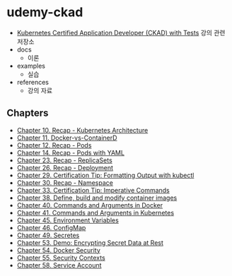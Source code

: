# udemy-ckad

- [Kubernetes Certified Application Developer (CKAD) with Tests](https://www.udemy.com/course/certified-kubernetes-application-developer/) 강의 관련 저장소
- docs
    - 이론
- examples
    - 실습
- references
    - 강의 자료

## Chapters

- [Chapter 10. Recap - Kubernetes Architecture](./docs/chapter-010.md)
- [Chapter 11. Docker-vs-ContainerD](./docs/chapter-011.md)
- [Chapter 12. Recap - Pods](./docs/chapter-012.md)
- [Chapter 14. Recap - Pods with YAML](./docs/chapter-014.md)
- [Chapter 23. Recap - ReplicaSets](./docs/chapter-023.md)
- [Chapter 26. Recap - Deployment](./docs/chapter-026.md)
- [Chapter 29. Certification Tip: Formatting Output with kubectl](./docs/chapter-029.md)
- [Chapter 30. Recap - Namespace](./docs/chapter-030.md)
- [Chapter 33. Certification Tip: Imperative Commands](./docs/chapter-033.md)
- [Chapter 38. Define, build and modify container images](./docs/chapter-038.md)
- [Chapter 40. Commands and Arguments in Docker](./docs/chapter-040.md)
- [Chapter 41. Commands and Arguments in Kubernetes](./docs/chapter-041.md)
- [Chapter 45. Environment Variables](./docs/chapter-045.md)
- [Chapter 46. ConfigMap](./docs/chapter-046.md)
- [Chapter 49. Secretes](./docs/chapter-049.md)
- [Chapter 53. Demo: Encrypting Secret Data at Rest](./docs/chapter-053.md)
- [Chapter 54. Docker Security](./docs/chapter-054.md)
- [Chapter 55. Security Contexts](./docs/chapter-055.md)
- [Chapter 58. Service Account](./docs/chapter-058.md)